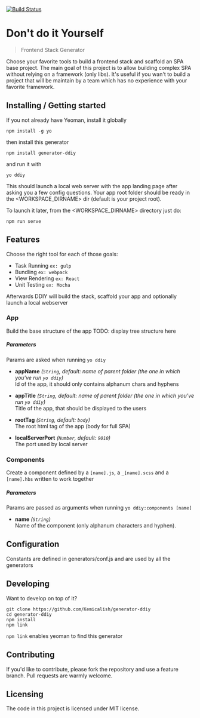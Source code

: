 [![Build Status](https://travis-ci.org/Kemicalish/generator-ddiy.svg?branch=master)](https://travis-ci.org/Kemicalish/generator-ddiy)

# Don't do it Yourself
> Frontend Stack Generator

Choose your favorite tools to build a frontend stack and scaffold an SPA base project.
The main goal of this project is to allow building complex SPA without relying on a framework (only libs).
It's useful if you wan't to build a project that will be maintain by a team which has no experience with your favorite framework. 

## Installing / Getting started

If you not already have Yeoman, install it globally
```shell
npm install -g yo
```

then install this generator
```shell
npm install generator-ddiy
```

and run it with
```shell
yo ddiy
```
This should launch a local web server with the app landing page after asking you a few config questions.
Your app root folder should be ready in the <WORKSPACE_DIRNAME> dir (default is your project root). 

To launch it later, from the <WORKSPACE_DIRNAME> directory just do:
```shell
npm run serve
```

## Features

Choose the right tool for each of those goals:
* Task Running `ex: gulp`
* Bundling `ex: webpack`
* View Rendering `ex: React`
* Unit Testing `ex: Mocha`

Afterwards DDIY will build the stack, scaffold your app and optionally launch a local webserver

### App
Build the base structure of the app
TODO: display tree structure here

##### Parameters 
Params are asked when running `yo ddiy`

* **appName** _(`String`, default: name of parent folder (the one in which you've run `yo ddiy`)_  
	Id of the app, it should only contains alphanum chars and hyphens

* **appTitle** _(`String`, default: name of parent folder (the one in which you've run `yo ddiy`)_  
	Title of the app, that should be displayed to the users
* **rootTag** _(`String`, default: `body`)_  
	The root html tag of the app (body for full SPA)
* **localServerPort** _(`Number`, default: `9010`)_  
	The port used by local server

### Components
Create a component defined by a `[name].js`, a `_[name].scss` and a `[name].hbs` written to work together

##### Parameters
Params are passed as arguments when running `yo ddiy:components [name]`

* **name** _(`String`)_  
	Name of the component (only alphanum characters and hyphen).

	
## Configuration
Constants are defined in generators/conf.js and are used by all the generators

## Developing

Want to develop on top of it?

```shell
git clone https://github.com/Kemicalish/generator-ddiy
cd generator-ddiy
npm install
npm link 
```
`npm link` enables yeoman to find this generator

## Contributing
If you'd like to contribute, please fork the repository and use a feature
branch. Pull requests are warmly welcome.

## Licensing

The code in this project is licensed under MIT license.